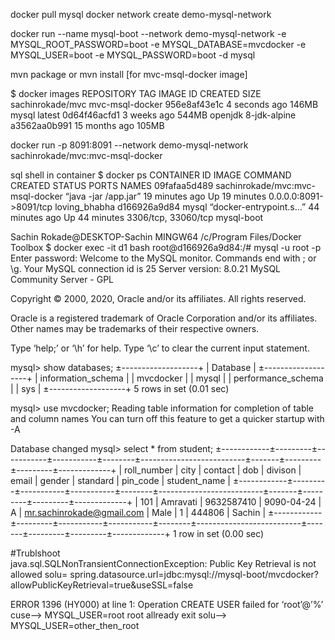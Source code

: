 docker pull mysql
docker network create demo-mysql-network

docker run --name mysql-boot --network demo-mysql-network -e MYSQL_ROOT_PASSWORD=boot -e MYSQL_DATABASE=mvcdocker -e MYSQL_USER=boot -e MYSQL_PASSWORD=boot -d mysql

mvn package or mvn install [for mvc-msql-docker image]

$ docker images
REPOSITORY TAG IMAGE ID CREATED SIZE
sachinrokade/mvc mvc-msql-docker 956e8af43e1c 4 seconds ago 146MB
mysql latest 0d64f46acfd1 3 weeks ago 544MB
openjdk 8-jdk-alpine a3562aa0b991 15 months ago 105MB

docker run -p 8091:8091 --network demo-mysql-network sachinrokade/mvc:mvc-msql-docker

sql shell in container
$ docker ps
CONTAINER ID IMAGE COMMAND CREATED STATUS PORTS NAMES
09fafaa5d489 sachinrokade/mvc:mvc-msql-docker “java -jar /app.jar” 19 minutes ago Up 19 minutes 0.0.0.0:8091->8091/tcp loving_bhabha
d166926a9d84 mysql “docker-entrypoint.s…” 44 minutes ago Up 44 minutes 3306/tcp, 33060/tcp mysql-boot

Sachin Rokade@DESKTOP-Sachin MINGW64 /c/Program Files/Docker Toolbox
$ docker exec -it d1 bash
root@d166926a9d84:/# mysql -u root -p
Enter password:
Welcome to the MySQL monitor. Commands end with ; or \g.
Your MySQL connection id is 25
Server version: 8.0.21 MySQL Community Server - GPL

Copyright © 2000, 2020, Oracle and/or its affiliates. All rights reserved.

Oracle is a registered trademark of Oracle Corporation and/or its
affiliates. Other names may be trademarks of their respective
owners.

Type ‘help;’ or ‘\h’ for help. Type ‘\c’ to clear the current input statement.

mysql> show databases;
±-------------------+
| Database |
±-------------------+
| information_schema |
| mvcdocker |
| mysql |
| performance_schema |
| sys |
±-------------------+
5 rows in set (0.01 sec)

mysql> use mvcdocker;
Reading table information for completion of table and column names
You can turn off this feature to get a quicker startup with -A

Database changed
mysql> select * from student;
±------------±---------±-----------±-----------±--------±--------------------------±-------±---------±---------±-------------+
| roll_number | city | contact | dob | divison | email | gender | standard | pin_code | student_name |
±------------±---------±-----------±-----------±--------±--------------------------±-------±---------±---------±-------------+
| 101 | Amravati | 9632587410 | 9090-04-24 | A | mr.sachinrokade@gmail.com | Male | 1 | 444806 | Sachin |
±------------±---------±-----------±-----------±--------±--------------------------±-------±---------±---------±-------------+
1 row in set (0.00 sec)


#Trublshoot <br>
java.sql.SQLNonTransientConnectionException: Public Key Retrieval is not allowed
solu= spring.datasource.url=jdbc:mysql://mysql-boot/mvcdocker?allowPublicKeyRetrieval=true&useSSL=false

ERROR 1396 (HY000) at line 1: Operation CREATE USER failed for ‘root’@’%’
cuse–> MYSQL_USER=root root allready exit
solu–> MYSQL_USER=other_then_root
